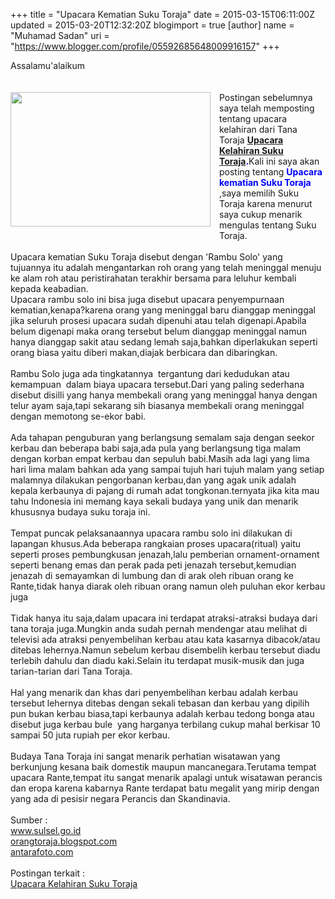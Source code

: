 +++
title = "Upacara Kematian Suku Toraja"
date = 2015-03-15T06:11:00Z
updated = 2015-03-20T12:32:20Z
blogimport = true 
[author]
	name = "Muhamad Sadan"
	uri = "https://www.blogger.com/profile/05592685648009916157"
+++

Assalamu'alaikum<br /><br /><br /><a href="http://2.bp.blogspot.com/-QxkXEAgtTws/VQWANbfvygI/AAAAAAAAAIY/K-vKBLgWroE/s1600/antarafoto-RambuSolo030112-1.jpg" imageanchor="1" style="clear: left; float: left; margin-bottom: 1em; margin-right: 1em;"><img border="0" src="http://2.bp.blogspot.com/-QxkXEAgtTws/VQWANbfvygI/AAAAAAAAAIY/K-vKBLgWroE/s1600/antarafoto-RambuSolo030112-1.jpg" height="215" width="320" /></a>Postingan sebelumnya saya telah memposting tentang upacara kelahiran dari Tana Toraja&nbsp;<b style="color: blue;"><a href="http://otak-online.blogspot.com/2015/03/upacara-kelahiran-suku-sumbawa.html">Upacara Kelahiran Suku Toraja</a>.</b>Kali ini saya akan posting tentang <span style="color: blue; font-weight: bold;">Upacara kematian Suku Toraja </span>,saya memilih Suku Toraja karena menurut saya cukup menarik mengulas tentang Suku Toraja.<br /><br />Upacara kematian Suku Toraja disebut dengan 'Rambu Solo' yang tujuannya itu adalah mengantarkan roh orang yang telah meninggal menuju ke alam roh atau&nbsp;peristirahatan terakhir bersama para leluhur kembali kepada keabadian.<br />Upacara rambu solo ini bisa juga disebut upacara penyempurnaan kematian,kenapa?karena orang yang meninggal baru dianggap meninggal jika seluruh prosesi upacara sudah dipenuhi atau telah digenapi.Apabila belum digenapi maka orang tersebut belum dianggap meninggal namun hanya dianggap sakit atau sedang lemah saja,bahkan diperlakukan seperti orang biasa yaitu diberi makan,diajak berbicara dan dibaringkan.<br /><br />Rambu Solo juga ada tingkatannya &nbsp;tergantung dari kedudukan atau kemampuan &nbsp;dalam biaya upacara tersebut.Dari yang paling sederhana disebut disilli yang hanya membekali orang yang meninggal hanya dengan telur ayam saja,tapi sekarang sih biasanya membekali orang meninggal dengan memotong se-ekor babi.<br /><br />Ada tahapan penguburan yang berlangsung semalam saja dengan seekor kerbau dan beberapa babi saja,ada pula yang berlangsung tiga malam dengan korban empat kerbau dan sepuluh babi.Masih ada lagi yang lima hari lima malam bahkan ada yang sampai tujuh hari tujuh malam yang setiap malamnya dilakukan pengorbanan kerbau,dan yang agak unik adalah kepala kerbaunya di pajang di rumah adat tongkonan.ternyata jika kita mau tahu Indonesia ini memang kaya sekali budaya yang unik dan menarik khususnya budaya suku toraja ini.<br /><br />Tempat puncak pelaksanaannya upacara rambu solo ini dilakukan di lapangan khusus.Ada beberapa rangkaian proses upacara(ritual) yaitu seperti proses pembungkusan jenazah,lalu pemberian ornament-ornament seperti benang emas dan perak pada peti jenazah tersebut,kemudian jenazah di semayamkan di lumbung dan di arak oleh ribuan orang ke Rante,tidak hanya diarak oleh ribuan orang namun oleh puluhan ekor kerbau juga<br /><br />Tidak hanya itu saja,dalam upacara ini terdapat atraksi-atraksi budaya dari tana toraja juga.Mungkin anda sudah pernah mendengar atau melihat di televisi ada atraksi penyembelihan kerbau atau kata kasarnya dibacok/atau ditebas lehernya.Namun sebelum kerbau disembelih kerbau tersebut diadu terlebih dahulu dan diadu kaki.Selain itu terdapat musik-musik dan juga tarian-tarian dari Tana Toraja.<br /><br />Hal yang menarik dan khas dari penyembelihan kerbau adalah kerbau tersebut lehernya ditebas dengan sekali tebasan dan kerbau yang dipilih pun bukan kerbau biasa,tapi kerbaunya adalah kerbau tedong bonga atau disebut juga kerbau bule &nbsp;yang harganya terbilang cukup mahal berkisar 10 sampai 50 juta rupiah per ekor kerbau.<br /><br />Budaya Tana Toraja ini sangat menarik perhatian wisatawan yang berkunjung kesana baik domestik maupun mancanegara.Terutama tempat upacara Rante,tempat itu sangat menarik apalagi untuk wisatawan perancis dan eropa karena kabarnya Rante terdapat batu megalit yang mirip dengan yang ada di pesisir negara Perancis dan Skandinavia.<br /><br />Sumber :<br /><a href="http://www.sulsel.go.id/content/upacara-adat-rambu-solo">www.sulsel.go.id</a><br /><a href="http://orangtoraja.blogspot.com/2014/03/rambu-solo-ritual-pemakaman-orang-toraja.html">orangtoraja.blogspot.com</a><br /><a href="http://www.antarafoto.com/seni-budaya/v1325587224/rambu-solo">antarafoto.com</a><br /><br />Postingan terkait :<br /><a href="http://otak-online.blogspot.com/2015/03/upacara-kelahiran-suku-sumbawa.html">Upacara Kelahiran Suku Toraja</a>

